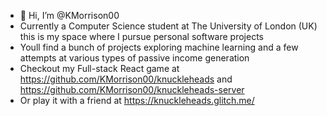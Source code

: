 - 👋 Hi, I’m @KMorrison00
- Currently a Computer Science student at The University of London (UK) this is my space where I pursue personal software projects
- Youll find a bunch of projects exploring machine learning and a few attempts at various types of passive income generation
- Checkout my Full-stack React game at https://github.com/KMorrison00/knuckleheads and https://github.com/KMorrison00/knuckleheads-server
- Or play it with a friend at https://knuckleheads.glitch.me/
